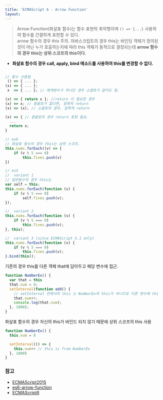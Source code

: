 ```yaml
---
title: 'ECMAScript 6 - Arrow Function'
layout: 
---
```


> Arrow Function(화살표 함수)는 함수 표현의 축약형이며 `() => {...}` 사용하여 함수를 간결하게 표현할 수 있다.   
arrow 함수의 경우 this 주의. 자바스크립트의 경우 this는 바인딩 객체가 정의된 것이 아닌 누가 호출하는지에 따라 this 객체가 동적으로 결정되는데 **arrow 함수의 경우 this는 상위 스코프의 this이다.** 
- **화살표 함수의 경우 call, apply, bind 메소드를 사용하여 this를 변경할 수 없다.**


```javascript

// 함수 사용법
 () => { ... };
(x) => { ... };
 x  => { ... }; // 매개변수가 하나인 경우 소괄호가 없어도 됨.

(x) => { return x }; //return 이 필요한 경우
(x) => x; // 중괄호가 없다면, 암묵적 return
(x) => (x); // 소괄호의 경우, 암묵적 return

(x) => { // 중괄호의 경우 return 표현 필요.
  ...
  return x;
}
```


```javascript
// es6
// 화살표 함수의 경우 this는 상위 스코프.
this.nums.forEach((v) => {
    if (v % 5 === 0)
        this.fives.push(v)
})

// es5
//  variant 1
// 일반함수의 경우 this는 
var self = this;
this.nums.forEach(function (v) {
    if (v % 5 === 0)
        self.fives.push(v);
});

//  variant 2
this.nums.forEach(function (v) {
    if (v % 5 === 0)
        this.fives.push(v);
}, this);

//  variant 3 (since ECMAScript 5.1 only)
this.nums.forEach(function (v) {
    if (v % 5 === 0)
        this.fives.push(v);
}.bind(this));

```

기존의 경우 this를 다른 객체 that에 담아두고 해당 변수에 접근.
```javascript
function NumberEx() {
  var that = this
  that.num = 0;
  setInterval(function add() {
    // setInterval 안에서의 this 는 NumberEx의 this가 아니므로 다른 변수에 this 를 지정하여 씁니다.
    that.num++;
    console.log(that.num);
  }, 1000);
}
```

화살표 함수의 경우 자신의 this가 바인드 되지 않기 때문에 상위 스코프의 this 사용
```javascript
function NumberEx() {
  this.num = 0

  setInterval(() => {
    this.num++ // this is from NumberEx
  }, 1000)
}
```


### 참고
* [ECMAScript2015](http://www.ecma-international.org/ecma-262/6.0/)  
* [es6-arrow-function](https://poiemaweb.com/es6-arrow-function)  
* [ECMAScript6](http://es6-features.org/#Lexicalthis)